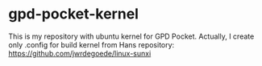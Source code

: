 # gpd-pocket-kernel
This is my repository with ubuntu kernel for GPD Pocket. Actually, I create only .config for build kernel from Hans repository: https://github.com/jwrdegoede/linux-sunxi
